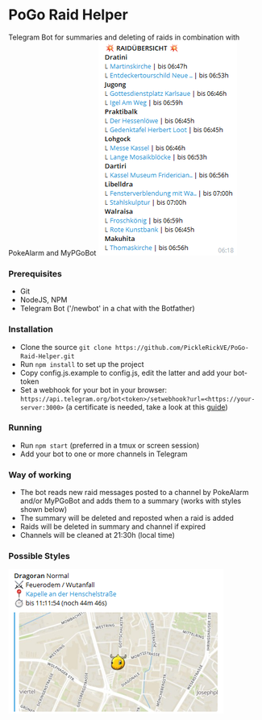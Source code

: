 # PoGo Raid Helper
Telegram Bot for summaries and deleting of raids in combination with PokeAlarm and MyPGoBot
![pogo-raid-helper](assets/summary.png?raw=true)

### Prerequisites
* Git
* NodeJS, NPM
* Telegram Bot ('/newbot' in a chat with the Botfather)

### Installation 
* Clone the source `git clone https://github.com/PickleRickVE/PoGo-Raid-Helper.git`
* Run `npm install` to set up the project
* Copy config.js.example to config.js, edit the latter and add your bot-token
* Set a webhook for your bot in your browser: `https://api.telegram.org/bot<token>/setwebhook?url=<https://your-server:3000>` (a certificate is needed, take a look at this [guide](https://core.telegram.org/bots/webhooks))

### Running

* Run `npm start` (preferred in a tmux or screen session)
* Add your bot to one or more channels in Telegram

### Way of working
* The bot reads new raid messages posted to a channel by PokeAlarm and/or MyPGoBot and adds them to a summary (works with styles shown below)
* The summary will be deleted and reposted when a raid is added
* Raids will be deleted in summary and channel if expired
* Channels will be cleaned at 21:30h (local time)

### Possible Styles
![pogo-raid-helper](assets/raidstyle_1.png?raw=true)